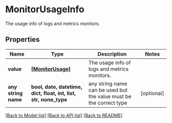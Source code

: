 # MonitorUsageInfo

The usage info of logs and metrics monitors.

## Properties
Name | Type | Description | Notes
------------ | ------------- | ------------- | -------------
**value** | [**[MonitorUsage]**](MonitorUsage.md) | The usage info of logs and metrics monitors. | 
**any string name** | **bool, date, datetime, dict, float, int, list, str, none_type** | any string name can be used but the value must be the correct type | [optional]

[[Back to Model list]](../README.md#documentation-for-models) [[Back to API list]](../README.md#documentation-for-api-endpoints) [[Back to README]](../README.md)


